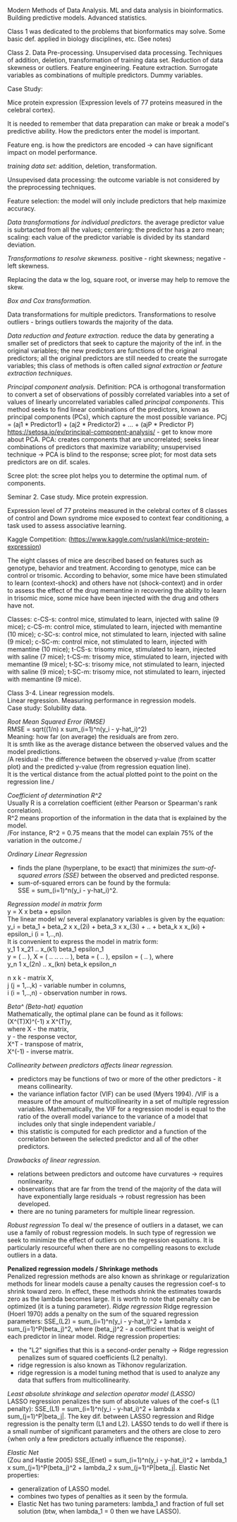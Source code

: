 Modern Methods of Data Analysis.
ML and data analysis in bioinformatics. Building predictive models. Advanced statistics.



Class 1 was dedicated to the problems that bionformatics may solve. Some basic def. applied in biology disciplines, etc. (See notes)


Class 2. Data Pre-processing.
Unsupervised data processing. Techniques of addition, deletion, transformation of training data set. Reduction of data skewness or outliers. Feature engineering.
Feature extraction. Surrogate variables as combinations of multiple predictors. Dummy variables.

Case Study:

Mice protein expression (Expression levels of 77 proteins measured in the celebral cortex).


It is needed to remember that data preparation can make or break a model's predictive ability. How the predictors enter the model is important.

Feature eng. is how the predictors are encoded -> can have significant impact on model performance.

*training data set:*
addition,
deletion,
transformation.

Unsupevised data processing: the outcome variable is not considered by the preprocessing techniques.

Feature selection: the model will only include predictors that help maximize accuracy.

*Data transformations for individual predictors.*
the average predictor value is subrtacted from all the values;
centering: the predictor has a zero mean;
scaling: each value of the predictor variable is divided by its standard deviation.

*Transformations to resolve skewness.*
positive - right skewness;
negative - left skewness.

Replacing the data w the log, square root, or inverse may help to remove the skew.

*Box and Cox transformation.*

Data transformations for multiple predictors.
Transformations to resolve outliers - brings outliers towards the majority of the data.

*Data reduction and feature extraction.*
reduce the data by generating a smaller set of predictors that seek to capture the majority of the inf. in the original variables;
the new predictors are functions of the original predictors;
all the original predictors are still needed to create the surrogate variables;
this class of methods is often called *signal extraction or feature extraction techniques*.

*Principal component analysis.*
Definition: PCA is orthogonal transformation to convert a set of observations of possibly correlated variables into a set of values of linearly uncorrelated variables called *principal components*.
This method seeks to find linear combinations of the predictors, known as principal components (PCs), which capture the most possible variance.
PCj = (aj1 * Predictor1) + (aj2 * Predictor2) + ... + (ajP * Predictor P)
https://setosa.io/ev/principal-component-analysis/ - get to know more about PCA.
PCA:
creates components that are uncorrelated;
seeks linear combinations of predictors that maximize variability;
unsupervised technique -> PCA is blind to the response;
scree plot;
for most data sets predictors are on dif. scales.

Scree plot: the scree plot helps you to determine the optimal num. of components.


Seminar 2. Case study. Mice protein expression.

Expression level of 77 proteins measured in the celebral cortex of 8 classes of control and Down syndrome mice exposed to context fear conditioning, a task used to assess associative learning.

Kaggle Competition: (https://www.kaggle.com/ruslankl/mice-protein-expression)

The eight classes of mice are described based on features such as genotype, behavior and treatment. According to genotype, mice can be control or trisomic. According to behavior, some mice have been stimulated to learn (context-shock) and others have not (shock-context) and in order to assess the effect of the drug memantine in recovering the ability to learn in trisomic mice, some mice have been injected with the drug and others have not.

Classes:
c-CS-s: control mice, stimulated to learn, injected with saline (9 mice);
c-CS-m: control mice, stimulated to learn, injected with memantine (10 mice);
c-SC-s: control mice, not stimulated to learn, injected with saline (9 mice);
c-SC-m: control mice, not stimulated to learn, injected with memantine (10 mice);
t-CS-s: trisomy mice, stimulated to learn, injected with saline (7 mice);
t-CS-m: trisomy mice, stimulated to learn, injected with memantine (9 mice);
t-SC-s: trisomy mice, not stimulated to learn, injected with saline (9 mice);
t-SC-m: trisomy mice, not stimulated to learn, injected with memantine (9 mice).

Class 3-4. Linear regression models.  
Linear regression. Measuring performance in regression models.  
Case study: Solubility data.  
  
*Root Mean Squared Error (RMSE)*  
RMSE = sqrt((1/n) x sum_(i=1)^n(y_i - y-hat_i)^2)  
Meaning: how far (on average) the residuals are from zero.  
It is smth like as the average distance between the observed values and the model predictions.  
/A residual - the difference between the observed y-value (from scatter plot) and the predicted y-value (from regression equation line).  
It is the vertical distance from the actual plotted point to the point on the regression line./

*Coefficient of determination R^2*  
Usually R is a correlation coefficient (either Pearson or Spearman's rank correlation).  
R^2 means proportion of the information in the data that is explained by the model.  
/For instance, R^2 = 0.75 means that the model can explain 75% of the variation in the outcome./  

*Ordinary Linear Regression*  
- finds the plane (hyperplane, to be exact) that minimizes *the sum-of-squared errors (SSE)* between the observed and predicted response.  
- sum-of-squared errors can be found by the formula:  
SSE = sum_(i=1)^n(y_i - y-hat_i)^2.  

*Regression model in matrix form*  
y = X x beta + epsilon  
The linear model w/ several explanatory variables is given by the equation:  
y_i = beta_1 + beta_2 x x_(2i) + beta_3 x x_(3i) + .. + beta_k x x_(ki) + epsilon_i (i = 1,..,n).  
It is convenient to express the model in matrix form:  
      y_1          1   x_21  .. x_(k1)            beta_1                epsilon_1  
y = ( .. ), X = ( ..    ..   ..  ..   ), beta = (   ..   ), epsilon = (    ..     ), where  
      y_n          1  x_(2n) .. x_(kn)            beta_k                epsilon_n  

n x k - matrix X,  
j (j = 1,..,k) - variable number in columns,  
i (i = 1,..,n) - observation number in rows.  

*Beta^ (Beta-hat) equation*  
Mathematically, the optimal plane can be found as it follows:  
(X^(T)X)^(-1) x X^(T)y,  
where X - the matrix,  
y - the response vector,  
X^T - transpose of matrix,  
X^(-1) - inverse matrix.  

*Collinearity between predictors affects linear regression.*  
- predictors may be functions of two or more of the other predictors - it means collinearity.
- the variance inflation factor (VIF) can be used (Myers 1994).
/VIF is a measure of the amount of multicollinearity in a set of multiple regression variables. Mathematically, the VIF for a regression model is equal to
the ratio of the overall model variance to the variance of a model that includes only that single independent variable./
- this statistic is computed for each predictor and a function of the correlation between the selected predictor and all of the other predictors.

*Drawbacks of linear regression.*  
- relations between predictors and outcome have curvatures -> requires nonlinearity.
- observations that are far from the trend of the majority of the data will have exponentially large residuals -> robust regression has been developed.
- there are no tuning parameters for multiple linear regression.

*Robust regression*
To deal w/ the presence of outliers in a dataset, we can use a family of robust regression models.
In such type of regression we seek to minimize the effect of outliers on the regression equations.
It is particularly resourceful when there are no compelling reasons to exclude outliers in a data.

**Penalized regression models / Shrinkage methods**  
Penalized regression methods are also known as shrinkage or regularization methods for linear models cause a penalty causes the regression coef-s to shrink toward zero.
In effect, these methods shrink the estimates towards zero as the lambda becomes large.
It is worth to note that penalty can be optimized (it is a tuning parameter).
*Ridge regression*
Ridge regression (Hoerl 1970) adds a penalty on the sum of the squared regression parameters:
SSE_(L2) = sum_(i=1)^n(y_i - y-hat_i)^2 + lambda x sum_(j=1)^P(beta_j)^2,
where (beta_j)^2 - a coefficient that is weight of each predictor in linear model.
Ridge regression properties:
- the "L2" signifies that this is a second-order penalty -> Ridge regression penalizes sum of squared coefficients (L2 penalty).
- ridge regression is also known as Tikhonov regularization.
- ridge regression is a model tuning method that is used to analyze any data that suffers from multicollinearity.

*Least absolute shrinkage and selection operator model (LASSO)*  
LASSO regression penalizes the sum of absolute values of the coef-s (L1 penalty):
SSE_(L1) = sum_(i=1)^n(y_i - y-hat_i)^2 + lambda x sum_(j=1)^P|beta_j|.
The key dif. between LASSO regression and Ridge regression is the penalty term (L1 and L2).
LASSO tends to do well if there is a small number of significant parameters and the others are close to zero {when only a few predictors actually influence the response}.

*Elastic Net*  
(Zou and Hastie 2005) 
SSE_(Enet) = sum_(i=1)^n(y_i - y-hat_i)^2 + lambda_1 x sum_(j=1)^P(beta_j)^2 + lambda_2 x sum_(j=1)^P|beta_j|.
Elastic Net properties:  
- generalization of LASSO model.  
- combines two types of penalties as it seen by the formula.
- Elastic Net has two tuning parameters: lambda_1 and fraction of full set solution (btw, when lambda_1 = 0 then we have LASSO).

